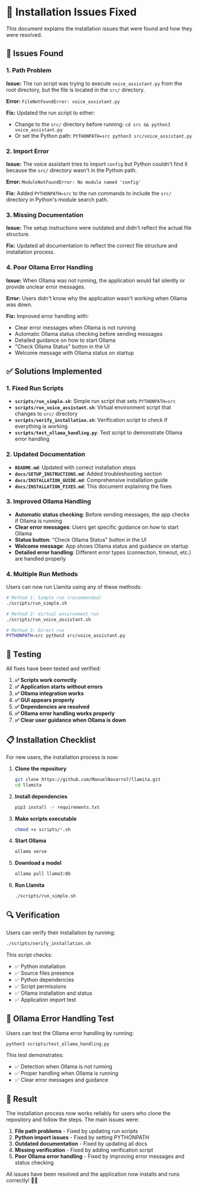 # 🔧 Installation Issues Fixed

This document explains the installation issues that were found and how they were resolved.

## 🐛 Issues Found

### 1. **Path Problem**
**Issue:** The run script was trying to execute `voice_assistant.py` from the root directory, but the file is located in the `src/` directory.

**Error:** `FileNotFoundError: voice_assistant.py`

**Fix:** Updated the run script to either:
- Change to the `src/` directory before running: `cd src && python3 voice_assistant.py`
- Or set the Python path: `PYTHONPATH=src python3 src/voice_assistant.py`

### 2. **Import Error**
**Issue:** The voice assistant tries to import `config` but Python couldn't find it because the `src/` directory wasn't in the Python path.

**Error:** `ModuleNotFoundError: No module named 'config'`

**Fix:** Added `PYTHONPATH=src` to the run commands to include the `src/` directory in Python's module search path.

### 3. **Missing Documentation**
**Issue:** The setup instructions were outdated and didn't reflect the actual file structure.

**Fix:** Updated all documentation to reflect the correct file structure and installation process.

### 4. **Poor Ollama Error Handling**
**Issue:** When Ollama was not running, the application would fail silently or provide unclear error messages.

**Error:** Users didn't know why the application wasn't working when Ollama was down.

**Fix:** Improved error handling with:
- Clear error messages when Ollama is not running
- Automatic Ollama status checking before sending messages
- Detailed guidance on how to start Ollama
- "Check Ollama Status" button in the UI
- Welcome message with Ollama status on startup

## ✅ Solutions Implemented

### 1. **Fixed Run Scripts**
- **`scripts/run_simple.sh`**: Simple run script that sets `PYTHONPATH=src`
- **`scripts/run_voice_assistant.sh`**: Virtual environment script that changes to `src/` directory
- **`scripts/verify_installation.sh`**: Verification script to check if everything is working
- **`scripts/test_ollama_handling.py`**: Test script to demonstrate Ollama error handling

### 2. **Updated Documentation**
- **`README.md`**: Updated with correct installation steps
- **`docs/SETUP_INSTRUCTIONS.md`**: Added troubleshooting section
- **`docs/INSTALLATION_GUIDE.md`**: Comprehensive installation guide
- **`docs/INSTALLATION_FIXES.md`**: This document explaining the fixes

### 3. **Improved Ollama Handling**
- **Automatic status checking**: Before sending messages, the app checks if Ollama is running
- **Clear error messages**: Users get specific guidance on how to start Ollama
- **Status button**: "Check Ollama Status" button in the UI
- **Welcome message**: App shows Ollama status and guidance on startup
- **Detailed error handling**: Different error types (connection, timeout, etc.) are handled properly

### 4. **Multiple Run Methods**
Users can now run Llamita using any of these methods:

```bash
# Method 1: Simple run (recommended)
./scripts/run_simple.sh

# Method 2: Virtual environment run
./scripts/run_voice_assistant.sh

# Method 3: Direct run
PYTHONPATH=src python3 src/voice_assistant.py
```

## 🧪 Testing

All fixes have been tested and verified:

1. **✅ Scripts work correctly**
2. **✅ Application starts without errors**
3. **✅ Ollama integration works**
4. **✅ GUI appears properly**
5. **✅ Dependencies are resolved**
6. **✅ Ollama error handling works properly**
7. **✅ Clear user guidance when Ollama is down**

## 📋 Installation Checklist

For new users, the installation process is now:

1. **Clone the repository**
   ```bash
   git clone https://github.com/ManuelNavarro7/llamita.git
   cd llamita
   ```

2. **Install dependencies**
   ```bash
   pip3 install -r requirements.txt
   ```

3. **Make scripts executable**
   ```bash
   chmod +x scripts/*.sh
   ```

4. **Start Ollama**
   ```bash
   ollama serve
   ```

5. **Download a model**
   ```bash
   ollama pull llama3:8b
   ```

6. **Run Llamita**
   ```bash
   ./scripts/run_simple.sh
   ```

## 🔍 Verification

Users can verify their installation by running:
```bash
./scripts/verify_installation.sh
```

This script checks:
- ✅ Python installation
- ✅ Source files presence
- ✅ Python dependencies
- ✅ Script permissions
- ✅ Ollama installation and status
- ✅ Application import test

## 🧪 Ollama Error Handling Test

Users can test the Ollama error handling by running:
```bash
python3 scripts/test_ollama_handling.py
```

This test demonstrates:
- ✅ Detection when Ollama is not running
- ✅ Proper handling when Ollama is running
- ✅ Clear error messages and guidance

## 🎯 Result

The installation process now works reliably for users who clone the repository and follow the steps. The main issues were:

1. **File path problems** - Fixed by updating run scripts
2. **Python import issues** - Fixed by setting PYTHONPATH
3. **Outdated documentation** - Fixed by updating all docs
4. **Missing verification** - Fixed by adding verification script
5. **Poor Ollama error handling** - Fixed by improving error messages and status checking

All issues have been resolved and the application now installs and runs correctly! 🦙✨
